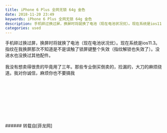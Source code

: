 ```yaml
---
title: iPhone 6 Plus 全网无锁 64g 金色
date: 2018-11-20 23:49
keywords: iPhone 6 Plus 全网无锁 64g 金色
description: 手机碎过换过屏，换屏时将就换了电池（现在电池状况优）。现在系统是ios11.3。指纹在我换屏那次不知道是不是误触了锁屏键整个失效（指纹解锁也失效了）。没进水也没换过其他配件。我没有想卖得很贵的毕竟用了三年。那些专业倒买倒卖的，捡漏的，大刀的麻烦绕道。我对你诚信，麻烦你也不要搞我      
categories: used
---
```

<td class="t_f" id="postmessage_2320554">

手机碎过换过屏，换屏时将就换了电池（现在电池状况优）。现在系统是ios11.3。指纹在我换屏那次不知道是不是误触了锁屏键整个失效（指纹解锁也失效了）。没进水也没换过其他配件。<br/>
<br/>
我没有想卖得很贵的毕竟用了三年。那些专业倒买倒卖的，捡漏的，大刀的麻烦绕道。我对你诚信，麻烦你也不要搞我<br/>
<img alt="" border="0" class="zoom" data-cf-modified-060807e127bb3ae957e80372-="" file="http://www.flw.ph/data/appbyme/upload/image/201811/20/CWBSgWd0LUzs.jpg" id="aimg_OqP7M" lazyloadthumb="1" onclick="" onmouseover="" src="http://www.flw.ph/data/appbyme/upload/image/201811/20/CWBSgWd0LUzs.jpg"/><br/>
<br/>
      <br/>
<img alt="" border="0" class="zoom" data-cf-modified-060807e127bb3ae957e80372-="" file="http://www.flw.ph/data/appbyme/upload/image/201811/20/3C2YmQwcjJTe.jpg" id="aimg_hj90Y" lazyloadthumb="1" onclick="" onmouseover="" src="http://www.flw.ph/data/appbyme/upload/image/201811/20/3C2YmQwcjJTe.jpg"/><br/>
<br/>
<img alt="" border="0" class="zoom" data-cf-modified-060807e127bb3ae957e80372-="" file="http://www.flw.ph/data/appbyme/upload/image/201811/20/WUGks7VIj93c.jpg" id="aimg_FiKgz" lazyloadthumb="1" onclick="" onmouseover="" src="http://www.flw.ph/data/appbyme/upload/image/201811/20/WUGks7VIj93c.jpg"/><br/>
<br/>
<img alt="" border="0" class="zoom" data-cf-modified-060807e127bb3ae957e80372-="" file="http://www.flw.ph/data/appbyme/upload/image/201811/20/KRb7fTNGemKv.jpg" id="aimg_N4K4g" lazyloadthumb="1" onclick="" onmouseover="" src="http://www.flw.ph/data/appbyme/upload/image/201811/20/KRb7fTNGemKv.jpg"/><br/>
<br/>
<img alt="" border="0" class="zoom" data-cf-modified-060807e127bb3ae957e80372-="" file="http://www.flw.ph/data/appbyme/upload/image/201811/20/Gov3g7aDUxyz.jpg" id="aimg_LNl9p" lazyloadthumb="1" onclick="" onmouseover="" src="http://www.flw.ph/data/appbyme/upload/image/201811/20/Gov3g7aDUxyz.jpg"/><br/>
<br/>
<img alt="" border="0" class="zoom" data-cf-modified-060807e127bb3ae957e80372-="" file="http://www.flw.ph/data/appbyme/upload/image/201811/20/nYnR0nx4SjPL.jpg" id="aimg_zRZRo" lazyloadthumb="1" onclick="" onmouseover="" src="http://www.flw.ph/data/appbyme/upload/image/201811/20/nYnR0nx4SjPL.jpg"/><br/>
<br/>
<img alt="" border="0" class="zoom" data-cf-modified-060807e127bb3ae957e80372-="" file="http://www.flw.ph/data/appbyme/upload/image/201811/20/OkvhsLnok3qL.jpg" id="aimg_CyyNb" lazyloadthumb="1" onclick="" onmouseover="" src="http://www.flw.ph/data/appbyme/upload/image/201811/20/OkvhsLnok3qL.jpg"/><br/>
<br/>
</td>
###### 转载自[菲龙网]